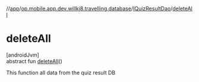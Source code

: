 //[app](../../../index.md)/[op.mobile.app.dev.willkj8.travelling.database](../index.md)/[IQuizResultDao](index.md)/[deleteAll](delete-all.md)

# deleteAll

[androidJvm]\
abstract fun [deleteAll](delete-all.md)()

This function all data from the quiz result DB
